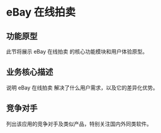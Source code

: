 # eBay 在线拍卖

## 功能原型

此节将展示 eBay 在线拍卖 的核心功能模块和用户体验原型。

## 业务核心描述

说明 eBay 在线拍卖 解决了什么用户需求，以及它的差异化优势。

## 竞争对手

列出该应用的竞争对手及类似产品，特别关注国内外同类软件。
